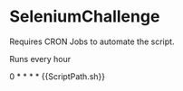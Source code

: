 # SeleniumChallenge

Requires CRON Jobs to automate the script.

Runs every hour

0 * * * *  {{ScriptPath.sh}}

